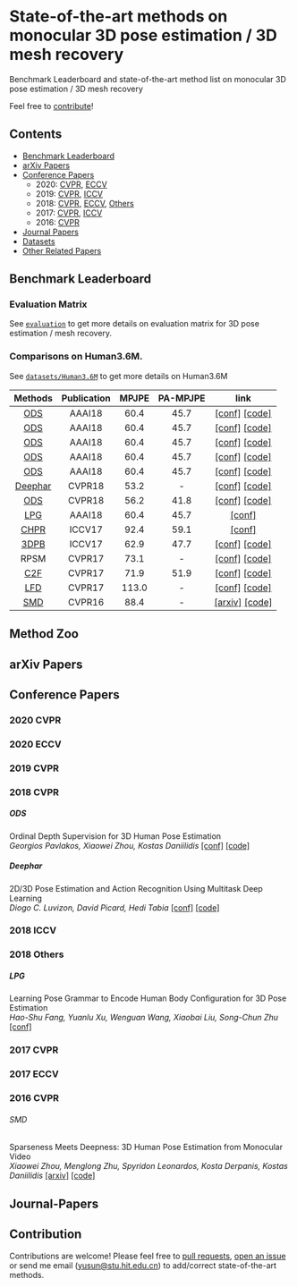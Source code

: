 # State-of-the-art methods on monocular 3D pose estimation / 3D mesh recovery

Benchmark Leaderboard and state-of-the-art method list on monocular 3D pose estimation / 3D mesh recovery

Feel free to [contribute](#Contribute)!

## Contents
 - [Benchmark Leaderboard](#Benchmark-Leaderboard)
 - [arXiv Papers](#arXiv-Papers)
 - [Conference Papers](#conference-papers)
   - 2020: [CVPR](#2020-CVPR), [ECCV](#2020-ECCV)
   - 2019: [CVPR](#2019-CVPR), [ICCV](#2019-ICCV)
   - 2018: [CVPR](#2018-CVPR), [ECCV](#2018-ECCV), [Others](#2018-Others)
   - 2017: [CVPR](#2017-CVPR), [ICCV](#2017-ICCV)
   - 2016: [CVPR](#2016-CVPR)
 - [Journal Papers](#Journal-Papers)
 - [Datasets](#Datasets)
 - [Other Related Papers](#Other-related-papers)

## Benchmark Leaderboard

### Evaluation Matrix

See [``evaluation``](evaluation.md) to get more details on evaluation matrix for 3D pose estimation / mesh recovery.

### Comparisons on Human3.6M.

See [``datasets/Human3.6M``](datasets/Human3.6M.md) to get more details on Human3.6M

| Methods | Publication | MPJPE | PA-MPJPE | link |
| :----: | :----: | :----: | :----: | :----: |
| [ODS](#ODS) |  AAAI18 | 60.4 | 45.7 | [\[conf\]](https://aaai.org/ocs/index.php/AAAI/AAAI18/paper/view/16471) [\[code\]](https://github.com/geopavlakos/ordinal-pose3d) |
| [ODS](#ODS) |  AAAI18 | 60.4 | 45.7 | [\[conf\]](https://aaai.org/ocs/index.php/AAAI/AAAI18/paper/view/16471) [\[code\]](https://github.com/geopavlakos/ordinal-pose3d) |
| [ODS](#ODS) |  AAAI18 | 60.4 | 45.7 | [\[conf\]](https://aaai.org/ocs/index.php/AAAI/AAAI18/paper/view/16471) [\[code\]](https://github.com/geopavlakos/ordinal-pose3d) |
| [ODS](#ODS) |  AAAI18 | 60.4 | 45.7 | [\[conf\]](https://aaai.org/ocs/index.php/AAAI/AAAI18/paper/view/16471) [\[code\]](https://github.com/geopavlakos/ordinal-pose3d) |
| [ODS](#ODS) |  AAAI18 | 60.4 | 45.7 | [\[conf\]](https://aaai.org/ocs/index.php/AAAI/AAAI18/paper/view/16471) [\[code\]](https://github.com/geopavlakos/ordinal-pose3d) |
| [Deephar](#Deephar) |  CVPR18 | 53.2 | - | [\[conf\]](http://openaccess.thecvf.com/content_cvpr_2018/html/Luvizon_2D3D_Pose_Estimation_CVPR_2018_paper.html) [\[code\]](https://github.com/dluvizon/deephar) |
| [ODS](#ODS) |  CVPR18 | 56.2 | 41.8 | [\[conf\]](http://openaccess.thecvf.com/content_cvpr_2018/html/Pavlakos_Ordinal_Depth_Supervision_CVPR_2018_paper.html) [\[code\]](https://github.com/geopavlakos/ordinal-pose3d) |
| [LPG](#LPG) |  AAAI18 | 60.4 | 45.7 | [\[conf\]](https://aaai.org/ocs/index.php/AAAI/AAAI18/paper/view/16471) |
| [CHPR](#CHPR) |  ICCV17 | 92.4 | 59.1 | [\[conf\]](http://openaccess.thecvf.com/content_iccv_2017/html/Sun_Compositional_Human_Pose_ICCV_2017_paper.html) |
| [3DPB](#3DPB) |  ICCV17 | 62.9 | 47.7 | [\[conf\]](http://openaccess.thecvf.com/content_iccv_2017/html/Martinez_A_Simple_yet_ICCV_2017_paper.html) [\[code\]](https://github.com/una-dinosauria/3d-pose-baseline) |
| RPSM |  CVPR17 | 73.1 | - | [\[conf\]](http://openaccess.thecvf.com/content_cvpr_2017/html/Lin_Recurrent_3D_Pose_CVPR_2017_paper.html) [\[code\]](https://github.com/MudeLin/RPSM) |
| [C2F](#C2F) |  CVPR17 | 71.9 | 51.9 | [\[conf\]](http://openaccess.thecvf.com/content_cvpr_2017/html/Pavlakos_Coarse-To-Fine_Volumetric_Prediction_CVPR_2017_paper.html) [\[code\]](https://github.com/geopavlakos/c2f-vol-demo) |
| [LFD](#LFD) |  CVPR17 | 113.0 | - | [\[conf\]](http://openaccess.thecvf.com/content_cvpr_2017/html/Tome_Lifting_From_the_CVPR_2017_paper.html) [\[code\]](https://github.com/DenisTome/Lifting-from-the-Deep-release) |
| [SMD](#SMD) |  CVPR16 | 88.4 | - | [\[arxiv\]](https://arxiv.org/abs/1511.09439) [\[code\]](https://github.com/chuxiaoselena/SparsenessMeetsDeepness) |



## Method Zoo

## arXiv Papers

## Conference Papers

### 2020 CVPR

### 2020 ECCV

### 2019 CVPR

### 2018 CVPR

##### ODS
Ordinal Depth Supervision for 3D Human Pose Estimation  
_Georgios Pavlakos, Xiaowei Zhou, Kostas Daniilidis_
[\[conf\]](http://openaccess.thecvf.com/content_cvpr_2018/html/Pavlakos_Ordinal_Depth_Supervision_CVPR_2018_paper.html) [\[code\]](https://github.com/geopavlakos/ordinal-pose3d) 

##### Deephar
2D/3D Pose Estimation and Action Recognition Using Multitask Deep Learning  
_Diogo C. Luvizon, David Picard, Hedi Tabia_
[\[conf\]](http://openaccess.thecvf.com/content_cvpr_2018/html/Pavlakos_Ordinal_Depth_Supervision_CVPR_2018_paper.html) [\[code\]](https://github.com/geopavlakos/ordinal-pose3d) 

### 2018 ICCV

### 2018 Others

##### LPG 
Learning Pose Grammar to Encode Human Body Configuration for 3D Pose Estimation   
_Hao-Shu Fang, Yuanlu Xu, Wenguan Wang, Xiaobai Liu, Song-Chun Zhu_
[\[conf\]](https://aaai.org/ocs/index.php/AAAI/AAAI18/paper/view/16471)

### 2017 CVPR

### 2017 ECCV

### 2016 CVPR

###### SMD
Sparseness Meets Deepness: 3D Human Pose Estimation from Monocular Video  
_Xiaowei Zhou, Menglong Zhu, Spyridon Leonardos, Kosta Derpanis, Kostas Daniilidis_
[\[arxiv\]](https://arxiv.org/abs/1511.09439) [\[code\]](https://github.com/chuxiaoselena/SparsenessMeetsDeepness)

## Journal-Papers


## Contribution

Contributions are welcome! 
Please feel free to [pull requests](https://github.com/Arthur151/SOTA-on-monocular-3D-pose-and-shape-estimation/pulls), [open an issue](https://github.com/Arthur151/SOTA-on-monocular-3D-pose-and-shape-estimation/issues) or send me email (yusun@stu.hit.edu.cn) to add/correct state-of-the-art methods.